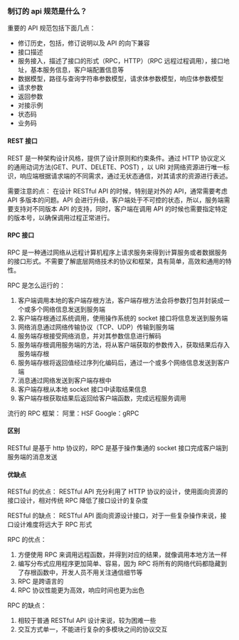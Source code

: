 ### 制订的 api 规范是什么？

重要的 API 规范包括下面几点：

- 修订历史，包括，修订说明以及 API 的向下兼容
- 接口描述
- 服务接入，描述了接口的形式（RPC，HTTP）（RPC 远程过程调用），接口地址，基本服务信息，客户端配置信息等
- 数据模型，路径与查询字符串参数模型，请求体参数模型，响应体参数模型
- 请求参数
- 返回参数
- 对接示例
- 状态码
- 业务码

#### REST 接口

REST 是一种架构设计风格，提供了设计原则和约束条件。通过 HTTP 协议定义的通用动词方法(GET、PUT、DELETE、POST) ，以 URI 对网络资源进行唯一标识，响应端根据请求端的不同需求，通过无状态通信，对其请求的资源进行表述。

需要注意的点：
在设计 RESTful API 的时候，特别是对外的 API，通常需要考虑 API 多版本的问题。API 会进行升级，客户端处于不可控的状态，所以，服务端需要支持对不同版本 API 的支持，同时，客户端在调用 API 的时候也需要指定特定的版本号，以确保调用过程正常进行。

#### RPC 接口

RPC 是一种通过网络从远程计算机程序上请求服务来得到计算服务或者数据服务的接口形式。不需要了解底层网络技术的协议和框架，具有简单，高效和通用的特性。

RPC 是怎么运行的：

1. 客户端调用本地的客户端存根方法，客户端存根方法会将参数打包并封装成一个或多个网络信息发送到服务端
2. 客户端存根通过系统调用，使用操作系统的 socket 接口将信息发送到服务端
3. 网络消息通过网络传输协议（TCP、UDP）传输到服务端
4. 服务端存根接受网络消息，并对其参数信息进行解码
5. 服务端存根调用服务端的方法，将从客户端获取的参数传入，获取结果后存入服务端存根
6. 服务端存根将返回值经过序列化编码后，通过一个或多个网络信息发送到客户端
7. 消息通过网络发送到客户端存根中
8. 客户端存根从本地 socket 接口中读取结果信息
9. 客户端存根获取结果后返回给客户端函数，完成远程服务调用

流行的 RPC 框架：
阿里：HSF
Google：gRPC

#### 区别

RESTful 是基于 http 协议的，RPC 是基于操作集通的 socket 接口完成客户端到服务端的消息发送

#### 优缺点

RESTful 的优点：
RESTful API 充分利用了 HTTP 协议的设计，使用面向资源的接口设计，相对传统 RPC 降低了接口设计的复杂度

RESTful 的缺点：
RESTful API 面向资源设计接口，对于一些复杂操作来说，接口设计难度将远大于 RPC 形式

RPC 的优点：

1. 方便使用 RPC 来调用远程函数，并得到对应的结果，就像调用本地方法一样
2. 编写分布式应用程序更加简单、容易，因为 RPC 将所有的网络代码都隐藏到了存根函数中，开发人员不用关注通信细节等
3. RPC 是跨语言的
4. RPC 协议性能更为高效，响应时间也更为出色

RPC 的缺点：

1. 相较于普通 RESTful API 设计来说，较为困难一些
2. 交互方式单一，不能进行复杂的多模块之间的协议交互
